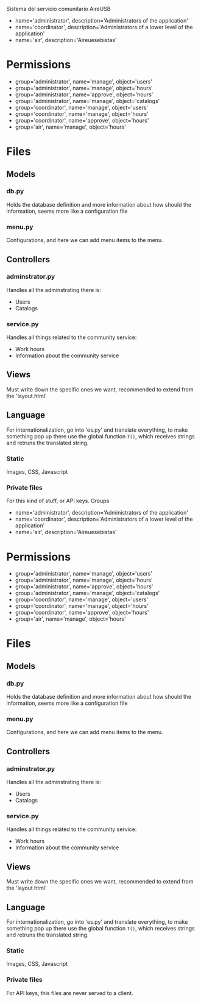 Sistema del servicio comunitario AireUSB

- name='administrator', description='Administrators of the application'
- name='coordinator', description='Administrators of a lower level of the application'
- name='air', description='Aireuesebistas'

# Permissions
- group='administrator', name='manage', object='users'
- group='administrator', name='manage', object='hours'
- group='administrator', name='approve', object='hours'
- group='administrator', name='manage', object='catalogs'
- group='coordinator', name='manage', object='users'
- group='coordinator', name='manage', object='hours'
- group='coordinator', name='approve', object='hours'
- group='air', name='manage', object='hours'

# Files

## Models

### db.py
Holds the database definition and more information about how should the information, seems more like a configuration file

### menu.py
Configurations, and here we can add menu items to the menu.

## Controllers

### adminstrator.py
Handles all the adminstrating there is:
- Users
- Catalogs

### service.py
Handles all things related to the community service:
- Work hours
- Information about the community service

## Views
Must write down the specific ones we want, recommended to extend from the 'layout.html'

## Language
For internationalization, go into 'es.py' and translate everything, to make something pop up there use the global function `T()`, which receives strings and retruns the translated string.

### Static
Images, CSS, Javascript

### Private files
For this kind of stuff, or API keys.
 Groups
- name='administrator', description='Administrators of the application'
- name='coordinator', description='Administrators of a lower level of the application'
- name='air', description='Aireuesebistas'

# Permissions
- group='administrator', name='manage', object='users'
- group='administrator', name='manage', object='hours'
- group='administrator', name='approve', object='hours'
- group='administrator', name='manage', object='catalogs'
- group='coordinator', name='manage', object='users'
- group='coordinator', name='manage', object='hours'
- group='coordinator', name='approve', object='hours'
- group='air', name='manage', object='hours'

# Files

## Models

### db.py
Holds the database definition and more information about how should the information, seems more like a configuration file

### menu.py
Configurations, and here we can add menu items to the menu.

## Controllers

### adminstrator.py
Handles all the adminstrating there is:
- Users
- Catalogs

### service.py
Handles all things related to the community service:
- Work hours
- Information about the community service

## Views
Must write down the specific ones we want, recommended to extend from the 'layout.html'

## Language
For internationalization, go into 'es.py' and translate everything, to make something pop up there use the global function `T()`, which receives strings and retruns the translated string.

### Static
Images, CSS, Javascript

### Private files
For API keys, this files are never served to a client.

